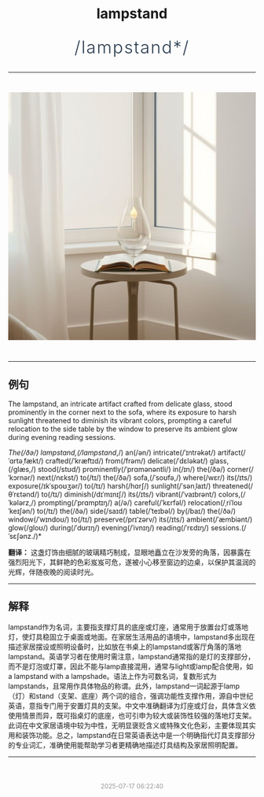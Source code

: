 <div align="center">

# lampstand

<div style="margin: 30px 0;">
<h1 style="font-size: 2.5em; font-weight: 300; letter-spacing: 2px; margin: 0; color: #2c3e50;">
/lampstand*/
</h1>
</div>

</div>

---

<div align="center" style="margin: 40px 0;">

![lampstand](images/lampstand.png)

</div>

---

## 例句

The lampstand, an intricate artifact crafted from delicate glass, stood prominently in the corner next to the sofa, where its exposure to harsh sunlight threatened to diminish its vibrant colors, prompting a careful relocation to the side table by the window to preserve its ambient glow during evening reading sessions.

*The(/ðə/) lampstand,(/lampstand*,/) an(/ən/) intricate(/ˈɪntrəkət/) artifact(/ˈɑrtəˌfækt/) crafted(/ˈkræftɪd/) from(/frəm/) delicate(/ˈdɛləkət/) glass,(/glæs,/) stood(/stʊd/) prominently(/ˈprɑmənəntli/) in(/ɪn/) the(/ðə/) corner(/ˈkɔrnər/) next(/nɛkst/) to(/tɪ/) the(/ðə/) sofa,(/ˈsoʊfə,/) where(/wɛr/) its(/ɪts/) exposure(/ɪkˈspoʊʒər/) to(/tɪ/) harsh(/hɑrʃ/) sunlight(/ˈsənˌlaɪt/) threatened(/θˈrɛtənd/) to(/tɪ/) diminish(/dɪˈmɪnɪʃ/) its(/ɪts/) vibrant(/ˈvaɪbrənt/) colors,(/ˈkələrz,/) prompting(/ˈprɑmptɪŋ/) a(/ə/) careful(/ˈkɛrfəl/) relocation(/ˌriˈloʊˈkeɪʃən/) to(/tɪ/) the(/ðə/) side(/saɪd/) table(/ˈteɪbəl/) by(/baɪ/) the(/ðə/) window(/ˈwɪndoʊ/) to(/tɪ/) preserve(/prɪˈzərv/) its(/ɪts/) ambient(/ˈæmbiənt/) glow(/gloʊ/) during(/ˈdʊrɪŋ/) evening(/ˈivnɪŋ/) reading(/ˈrɛdɪŋ/) sessions.(/ˈsɛʃənz./)*

**翻译：** 这盏灯饰由细腻的玻璃精巧制成，显眼地矗立在沙发旁的角落，因暴露在强烈阳光下，其鲜艳的色彩岌岌可危，遂被小心移至窗边的边桌，以保护其温润的光辉，伴随夜晚的阅读时光。

---

## 解释

lampstand作为名词，主要指支撑灯具的底座或灯座，通常用于放置台灯或落地灯，使灯具稳固立于桌面或地面。在家居生活用品的语境中，lampstand多出现在描述家居摆设或照明设备时，比如放在书桌上的lampstand或客厅角落的落地lampstand。英语学习者在使用时需注意，lampstand通常指的是灯的支撑部分，而不是灯泡或灯罩，因此不能与lamp直接混用，通常与light或lamp配合使用，如a lampstand with a lampshade。语法上作为可数名词，复数形式为lampstands，且常用作具体物品的称谓。此外，lampstand一词起源于lamp（灯）和stand（支架、底座）两个词的组合，强调功能性支撑作用，源自中世纪英语，意指专门用于安置灯具的支架。中文中准确翻译为灯座或灯台，具体含义依使用情景而异，既可指桌灯的底座，也可引申为较大或装饰性较强的落地灯支架。此词在中文家居语境中较为中性，无明显褒贬含义或特殊文化色彩，主要体现其实用和装饰功能。总之，lampstand在日常英语表达中是一个明确指代灯具支撑部分的专业词汇，准确使用能帮助学习者更精确地描述灯具结构及家居照明配置。


---

<div align="center" style="margin-top: 50px;">
<small style="color: #999; font-size: 0.9em;">2025-07-17 06:22:40</small>
</div>
